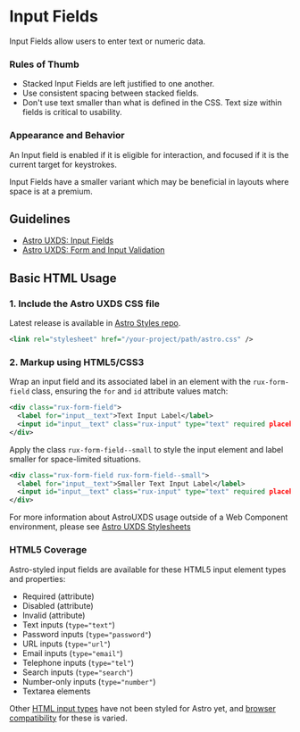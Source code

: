 # Input Fields

Input Fields allow users to enter text or numeric data.

### Rules of Thumb
- Stacked Input Fields are left justified to one another.
- Use consistent spacing between stacked fields.
- Don't use text smaller than what is defined in the CSS. Text size within fields is critical to usability.

### Appearance and Behavior
An Input field is enabled if it is eligible for interaction, and focused if it is the current target for keystrokes.

Input Fields have a smaller variant which may be beneficial in layouts where space is at a premium.

## Guidelines

* [Astro UXDS: Input Fields](https://www.astrouxds.com/ui-components/input-field)
* [Astro UXDS: Form and Input Validation](https://www.astrouxds.com/ui-components/validation)


## Basic HTML Usage
### 1. Include the Astro UXDS CSS file
Latest release is available in [Astro Styles repo](https://bitbucket.org/rocketcom/astro-styles/src/master/). 

```xml
<link rel="stylesheet" href="/your-project/path/astro.css" />
```
### 2. Markup using HTML5/CSS3
Wrap an input field and its associated label in an element with the `rux-form-field` class, ensuring the `for` and `id` attribute values match:

```xml
<div class="rux-form-field">
  <label for="input__text">Text Input Label</label>
  <input id="input__text" class="rux-input" type="text" required placeholder="Text Input">
</div>
```

Apply the class `rux-form-field--small` to style the input element and label smaller for space-limited situations.

```xml
<div class="rux-form-field rux-form-field--small">
  <label for="input__text">Smaller Text Input Label</label>
  <input id="input__text" class="rux-input" type="text" required placeholder="Text Input">
</div>
```

For more information about AstroUXDS usage outside of a Web Component environment, please see [Astro UXDS Stylesheets](https://bitbucket.org/rocketcom/astro-styles)

### HTML5 Coverage
Astro-styled input fields are available for these HTML5 input element types and properties:

- Required (attribute)
- Disabled (attribute)
- Invalid (attribute)
- Text inputs (`type="text"`)
- Password inputs (`type="password"`)
- URL inputs (`type="url"`)
- Email inputs (`type="email"`)
- Telephone inputs (`type="tel"`)
- Search inputs (`type="search"`)
- Number-only inputs (`type="number"`)
- Textarea elements

Other [HTML input types](https://developer.mozilla.org/en-US/docs/Web/HTML/Element/input) have not been styled for Astro yet, and [browser compatibility](https://developer.mozilla.org/en-US/docs/Web/HTML/Element/input#Browser_compatibility) for these is varied.
